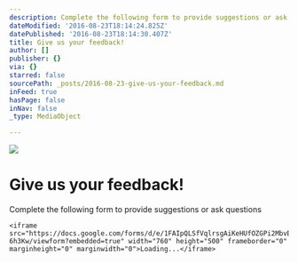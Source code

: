 ```yaml
---
description: Complete the following form to provide suggestions or ask questions
dateModified: '2016-08-23T18:14:24.825Z'
datePublished: '2016-08-23T18:14:30.407Z'
title: Give us your feedback!
author: []
publisher: {}
via: {}
starred: false
sourcePath: _posts/2016-08-23-give-us-your-feedback.md
inFeed: true
hasPage: false
inNav: false
_type: MediaObject

---
```

![](https://the-grid-user-content.s3-us-west-2.amazonaws.com/7297e815-c0ef-496d-9c1e-07b36ca1c521.jpg)

# Give us your feedback!

Complete the following form to provide suggestions or ask questions

    <iframe src="https://docs.google.com/forms/d/e/1FAIpQLSfVqlrsgAiKeHUfOZGPi2MbvB7SH70O0JcXFFoIQnR5-6h3Kw/viewform?embedded=true" width="760" height="500" frameborder="0" marginheight="0" marginwidth="0">Loading...</iframe>